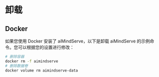 # 卸载


## Docker

如果您使用 Docker 安装了 aiMindServe，以下是卸载 aiMindServe 的示例命令。您可以根据您的设置进行修改：

```bash
# 删除容器
docker rm -f aimindserve
# 删除数据卷
docker volume rm aimindserve-data
```
